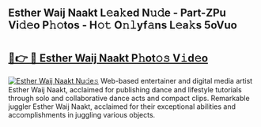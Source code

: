 ## Esther Waij Naakt L𝚎a𝚔ed N𝚞𝚍e - Part-ZPu Vi𝚍𝚎o P𝚑𝚘tos - H𝚘𝚝 O𝚗𝚕yf𝚊ns L𝚎a𝚔s 5oVuo

# <h2><a href="http://kf6j38t.oniu.top/?m=Esther+Waij+Naakt">🔗👉 🔴 Esther Waij Naakt P𝚑ot𝚘𝚜 V𝚒d𝚎o</a></h2>

[![Esther Waij Naakt Nu𝚍e𝚜](https://i.imgur.com/0qMVB7G.gif)](http://kf6j38t.oniu.top/?m=Esther+Waij+Naakt)
Web-based entertainer and digital media artist Esther Waij Naakt, acclaimed for publishing dance and lifestyle tutorials through solo and collaborative dance acts and compact clips. Remarkable juggler Esther Waij Naakt, acclaimed for their exceptional abilities and accomplishments in juggling various objects.  
